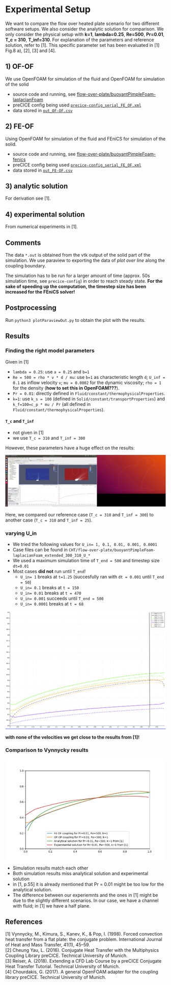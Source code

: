 # Experimental Setup

We want to compare the flow over heated plate scenario for two different software setups. We also consider the analytic solution for comparison. We only consider the physical setup with **k=1**, **lambda=0.25**, **Re=500**, **Pr=0.01**, **T_c = 310**, **T_inf=310**. For explanation of the parameters and reference solution, refer to [1]. This specific parameter set has been evaluated in [1] Fig.8 a), [2], [3] and [4].

## 1) OF-OF

We use OpenFOAM for simulation of the fluid and OpenFOAM for simulation of the solid

* source code and running, see [flow-over-plate/buoyantPimpleFoam-laplacianFoam](https://github.com/precice/openfoam-adapter/tree/master/tutorials/CHT/flow-over-plate/buoyantPimpleFoam-laplacianFoam)
* preCICE config being used [`precice-config_serial_FE_OF.xml`](https://github.com/precice/tutorials/blob/GAMMAnnual2019/CHT/flow-over-plate/buoyantPimpleFoam-fenics/validation/precice-config_serial_OF_OF.xml)
* data stored in [`out_OF-OF.csv`](https://github.com/precice/tutorials/blob/GAMMAnnual2019/CHT/flow-over-plate/buoyantPimpleFoam-fenics/validation/out_OF_OF.csv)

## 2) FE-OF

Using OpenFOAM for simulation of the fluid and FEniCS for simulation of the solid.

* source code and running, see [flow-over-plate/buoyantPimpleFoam-fenics](https://github.com/precice/tutorials/tree/GAMMAnnual2019/CHT/flow-over-plate/buoyantPimpleFoam-fenics)
* preCICE config being used [`precice-config_serial_FE_OF.xml`](https://github.com/precice/tutorials/blob/GAMMAnnual2019/CHT/flow-over-plate/buoyantPimpleFoam-fenics/validation/precice-config_serial_FE_OF.xml)
* data stored in [`out_FE-OF.csv`](https://github.com/precice/tutorials/blob/GAMMAnnual2019/CHT/flow-over-plate/buoyantPimpleFoam-fenics/validation/out_FE_OF.csv)

## 3) analytic solution

For derivation see [1].

## 4) experimental solution

From numerical experiments in [1].

## Comments

The data `*.out` is obtained from the vtk output of the solid part of the simulation. We use paraview to exporting the data of *plot over line* along the coupling boundary.

The simulation has to be run for a larger amount of time (approx. 50s simulation time, see `precice-config`) in order to reach steady state. **For the sake of speeding up the computation, the timestep size has been increased for the FEniCS solver!**

## Postprocessing

Run `python3 plotParaviewOut.py` to obtain the plot with the results.
 
## Results

### Finding the right model parameters

Given in [1]

* `lambda = 0.25`: use `a = 0.25` and `b=1`
* `Re = 500 = rho * v * d / mu`: use `b=1` as characteristic length `d`; `U_inf = 0.1` as inflow velocity `v`; `mu = 0.0002` for the dynamic viscosity; `rho = 1` for the density (**how to set this in OpenFOAM???**).
* `Pr = 0.01`: directly defined in `Fluid/constant/thermophysicalProperties`.
* `k=1`: use `k_s = 100` (defined in `Solid/constant/transportProperties`) and `k_f=100=c_p * mu / Pr` (all defined in `Fluid/constant/thermophysicalProperties`).

#### `T_c` and `T_inf`

* not given in [1]
* we use `T_c = 310` and `T_inf = 300`

However, these parameters have a huge effect on the results:

![](comparisonTemperatures.png)

Here, we compared our reference case (`T_c = 310` and `T_inf = 300`) to another case (`T_c = 310` and `T_inf = 25`).

### varying U_in

* We tried the following values for `U_in= 1, 0.1, 0.01, 0.001, 0.0001`
* Case files can be found in `CHT/flow-over-plate/buoyantPimpleFoam-laplacianFoam_extended_300_310_U_*`
* We used a maximum simulation time of `T_end = 500` and timestep size `dt=0.01`
* Most cases **did not** run until `T_end`!
    * `U_in= 1` breaks at `t=1.25` (succesfully ran with `dt = 0.001` until `T_end = 50`)
    * `U_in= 0.1` breaks at `t = 150`
    * `U_in= 0.01` breaks at `t = 470`
    * `U_in= 0.001` succeeds until `T_end = 500`
    * `U_in= 0.0001` breaks at `t = 68`

![](study_U.png)

**with none of the velocities we get close to the results from [1]!**

### Comparison to Vynnycky results

![](comparison.png)

* Simulation results match each other
* Both simulation results miss analytical solution and experimental solution
* in [1, p.55] it is already mentioned that Pr = 0.01 might be too low for the analytical solution.
* The difference between our experiemnts and the ones in [1] might be due to the slightly different scenarios. In our case, we have a channel with fluid; in [1] we have a half plane.


## References

[1] Vynnycky, M., Kimura, S., Kanev, K., & Pop, I. (1998). Forced convection heat transfer from a flat plate: the conjugate problem. International Journal of Heat and Mass Transfer, 41(1), 45–59.  
[2] Cheung Yau, L. (2016). Conjugate Heat Transfer with the Multiphysics Coupling Library preCICE. Technical University of Munich.  
[3] Reiser, A. (2018). Extending a CFD Lab Course by a preCICE Conjugate Heat Transfer Tutorial. Technical University of Munich.  
[4] Chourdakis, G. (2017). A general OpenFOAM adapter for the coupling library preCICE. Technical University of Munich.  
